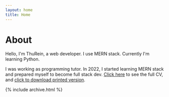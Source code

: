 ```yaml
---
layout: home
title: Home
---
```


# About

Hello, I'm ThuRein, a web developer. I use MERN stack. Currently I'm learning Python. 

I was working as programming tutor. In 2022, I started learning MERN stack and prepared myself to become full stack dev. [Click here](/cv) to see the full CV, and [click to download printed version](/cv.pdf).

{% include archive.html %}
